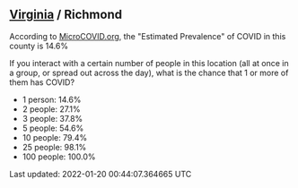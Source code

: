 
## [Virginia](/united-states/virginia) / Richmond

According to [MicroCOVID.org](http://microcovid.org),
the "Estimated Prevalence" of COVID in this county is 14.6%

If you interact with a certain number of people in this location
(all at once in a group, or spread out across the day), what is the chance that
1 or more of them has COVID?

- 1 person: 14.6%
- 2 people: 27.1%
- 3 people: 37.8%
- 5 people: 54.6%
- 10 people: 79.4%
- 25 people: 98.1%
- 100 people: 100.0%

Last updated: 2022-01-20 00:44:07.364665 UTC
